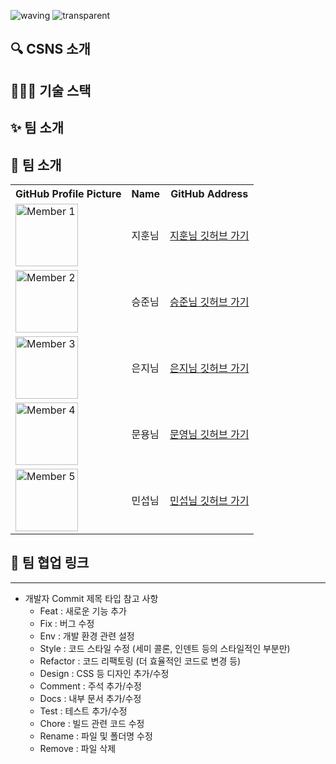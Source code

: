 ![waving](https://capsule-render.vercel.app/api?type=waving&height=200&text=CSNS&fontAlign=70&fontAlignY=35&color=537FE7)
![transparent](https://capsule-render.vercel.app/api?type=transparent&fontColor=537FE7&height=150&fontSize=30&text=당신이%20공부한%20CS%20정보를%20공유하고%20토론하세요!&descAlignY=75&descAlign=60)

## 🔍 CSNS 소개

## 🧑🏻‍💻 기술 스택

## ✨ 팀 소개
## 👫 팀 소개
<table>
  <tr>
    <th>GitHub Profile Picture</th>
    <th>Name</th>
    <th>GitHub Address</th>
  </tr>
  <tr>
    <td><img src="https://avatars.githubusercontent.com/u/101972330?v=4" alt="Member 1" width="100" height="100"></td>
    <td>지훈님</td>
    <td><a href = "https://github.com/JitHoon">지훈님 깃허브 가기</td>
  </tr>
  <tr>
    <td><img src="https://avatars.githubusercontent.com/u/39702832?v=4" alt="Member 2" width="100" height="100"></td>
    <td>승준님</td>
    <td><a href = "https://github.com/seungjun222">승준님 깃허브 가기</td>
  </tr>
  <tr>
    <td><img src="https://avatars.githubusercontent.com/u/95364951?v=4" alt="Member 3" width="100" height="100"></td>
    <td>은지님</td>
    <td><a href = "https://github.com/lilviolie">은지님 깃허브 가기</td>
  </tr>
  <tr>
    <td><img src="https://avatars.githubusercontent.com/u/51106050?v=4" alt="Member 4" width="100" height="100"></td>
    <td>문용님</td>
    <td><a href = "https://github.com/moonyah">문영님 깃허브 가기</td>
  </tr>
  <tr>
    <td><img src="https://w7.pngwing.com/pngs/949/852/png-transparent-chick-beautiful-lovely-animal.png" alt="Member 5" width="100" height="100"></td>
    <td>민섭님</td>
    <td><a href = "https://github.com/LikeFireAndSky">민섭님 깃허브 가기</td>
  </tr>
</table>



## 🔗 팀 협업 링크

---

- 개발자 Commit 제목 타입 참고 사항
  - Feat : 새로운 기능 추가
  - Fix : 버그 수정
  - Env : 개발 환경 관련 설정
  - Style : 코드 스타일 수정 (세미 콜론, 인덴트 등의 스타일적인 부분만)
  - Refactor : 코드 리팩토링 (더 효율적인 코드로 변경 등)
  - Design : CSS 등 디자인 추가/수정
  - Comment : 주석 추가/수정
  - Docs : 내부 문서 추가/수정
  - Test : 테스트 추가/수정
  - Chore : 빌드 관련 코드 수정
  - Rename : 파일 및 폴더명 수정
  - Remove : 파일 삭제
